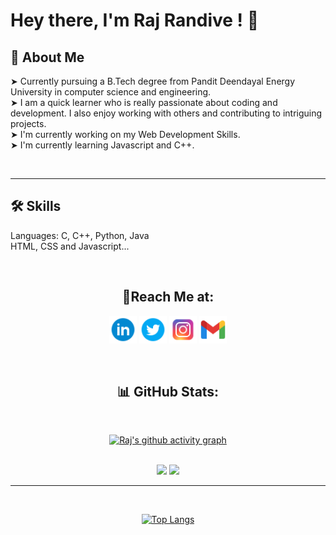 # **Hey there, I'm Raj Randive !** 👋


## 🚀 **About Me**  
&#10148; Currently pursuing a B.Tech degree from Pandit Deendayal Energy University in computer science and engineering.  
&#10148; I am a quick learner who is really passionate about coding and development. I also enjoy working with others and contributing to intriguing projects.  
&#10148; I'm currently working on my Web Development Skills.  
&#10148; I'm currently learning Javascript and C++.

<br>

---

## 🛠 **Skills**
Languages: C, C++, Python, Java  
HTML, CSS and Javascript...

<br>

<div align = "center">

## 🔗**Reach Me at:**

<a href="https://www.linkedin.com/in/rajrandive14/"><img src="Logos\linkedin-circled-96.png" alt= "Linkedin" width="44px"></a>
<a href="https://twitter.com/_R_Randive_"><img src="Logos\twitter-circled-96.png" alt= "Twitter" width="44px"></a>
<a href="https://www.instagram.com/raj_xiv.v_/"><img src="Logos\Instagram-96.png" alt= "Instagram" width="44px"></a>
<a href="mailto: randiveraj1405@gmail.com"><img src="Logos\gmail-96.png" alt= "Email" width="44px"></a>

<br>

<div align="Center">

## 📊 GitHub Stats:

<br>


[![Raj's github activity graph](https://activity-graph.herokuapp.com/graph?username=Raj-Randive&theme=react-dark)](https://github.com/ashutosh00710/github-readme-activity-graph)

<br>


<div align="center">
  <a href="https://github.com/anuraghazra/github-readme-stats"><img width="49%" src="https://github-readme-stats.vercel.app/api?username=Raj-Randive&theme=radical&show_icons=true" /></a>
  <a href="https://git.io/streak-stats"><img width="49%" src="https://github-readme-streak-stats.herokuapp.com/?user=Raj-Randive&theme=radical&show_icons=true" /></a>
</div>


---

<br>

[![Top Langs](https://github-readme-stats.vercel.app/api/top-langs/?username=Raj-Randive&layout=compact&theme=radical&langs_count=10)](https://github.com/anuraghazra/github-readme-stats)

</div>